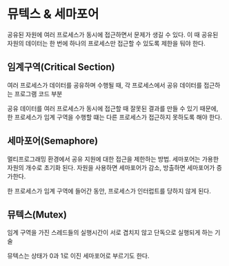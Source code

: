 # 뮤텍스 & 세마포어

공유된 자원에 여러 프로세스가 동시에 접근하면서 문제가 생길 수 있다. 이 때 공유된 자원의 데이터는 한 번에 하나의 프로세스만 접근할 수 있도록 제한을 둬야 한다.


## 임계구역(Critical Section)

여러 프로세스가 데이터를 공유하며 수행될 때, 각 프로세스에서 공유 데이터를 접근하는 프로그램 코드 부분

공유 데이터를 여러 프로세스가 동시에 접근할 때 잘못된 결과를 만들 수 있기 때문에, 한 프로세스가 임계 구역을 수행할 떄는 다른 프로세스가 접근하지 못하도록 해야 한다.

## 세마포어(Semaphore)

멀티프로그래밍 환경에서 공유 지원에 대한 접근을 제한하는 방법. 세마포어는 가용한 자원의 개수로 초기화 된다. 자원을 사용하면 세마포어가 감소, 방출하면 세마포어가 증가한다.

한 프로세스가 임계 구역에 들어간 동안, 프로세스가 인터럽트를 당하지 않게 된다.

## 뮤텍스(Mutex)

임계 구역을 가진 스레드들의 실행시간이 서로 겹치지 않고 단독으로 실행되게 하는 기술

뮤텍스는 상태가 0과 1로 이진 세마포어로 부르기도 한다.